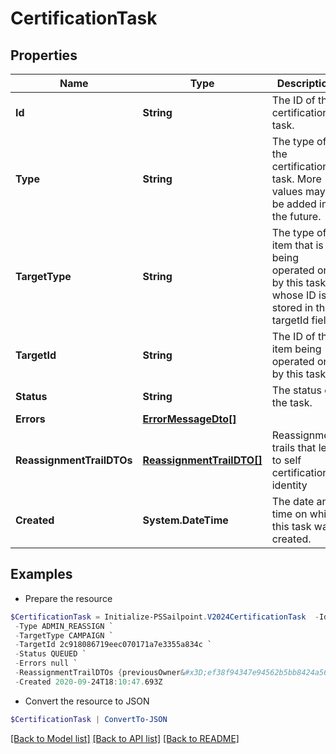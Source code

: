 # CertificationTask
## Properties

Name | Type | Description | Notes
------------ | ------------- | ------------- | -------------
**Id** | **String** | The ID of the certification task. | [optional] 
**Type** | **String** | The type of the certification task. More values may be added in the future. | [optional] 
**TargetType** | **String** | The type of item that is being operated on by this task whose ID is stored in the targetId field. | [optional] 
**TargetId** | **String** | The ID of the item being operated on by this task. | [optional] 
**Status** | **String** | The status of the task. | [optional] 
**Errors** | [**ErrorMessageDto[]**](ErrorMessageDto.md) |  | [optional] 
**ReassignmentTrailDTOs** | [**ReassignmentTrailDTO[]**](ReassignmentTrailDTO.md) | Reassignment trails that lead to self certification identity | [optional] 
**Created** | **System.DateTime** | The date and time on which this task was created. | [optional] 

## Examples

- Prepare the resource
```powershell
$CertificationTask = Initialize-PSSailpoint.V2024CertificationTask  -Id 2c918086719eec070171a7e3355a360a `
 -Type ADMIN_REASSIGN `
 -TargetType CAMPAIGN `
 -TargetId 2c918086719eec070171a7e3355a834c `
 -Status QUEUED `
 -Errors null `
 -ReassignmentTrailDTOs {previousOwner&#x3D;ef38f94347e94562b5bb8424a56397d8, newOwner&#x3D;ef38f94347e94562b5bb8424a56397a3, reassignmentType&#x3D;AUTOMATIC_REASSIGNMENT} `
 -Created 2020-09-24T18:10:47.693Z
```

- Convert the resource to JSON
```powershell
$CertificationTask | ConvertTo-JSON
```

[[Back to Model list]](../README.md#documentation-for-models) [[Back to API list]](../README.md#documentation-for-api-endpoints) [[Back to README]](../README.md)

